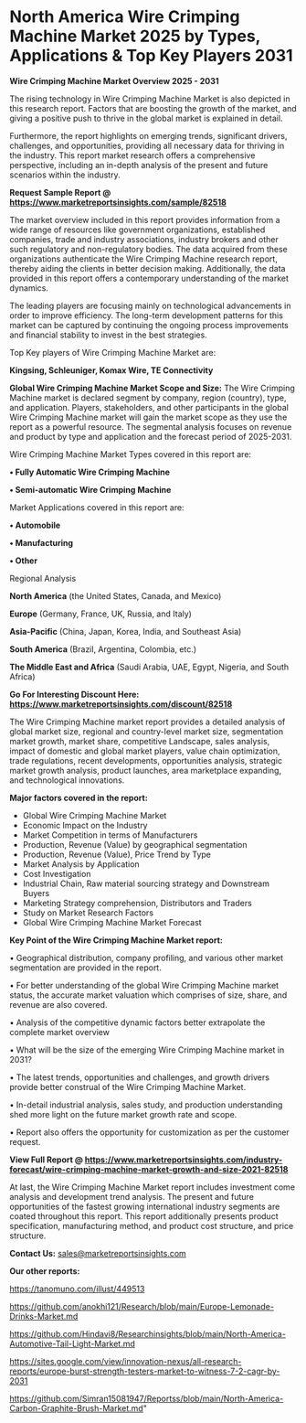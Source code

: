 # North America Wire Crimping Machine Market 2025 by Types, Applications & Top Key Players 2031

<Strong> Wire Crimping Machine Market Overview 2025 - 2031</strong>

The rising technology in Wire Crimping Machine Market is also depicted in this research report. Factors that are boosting the growth of the market, and giving a positive push to thrive in the global market is explained in detail.

Furthermore, the report highlights on emerging trends, significant drivers, challenges, and opportunities, providing all necessary data for thriving in the industry. This report market research offers a comprehensive perspective, including an in-depth analysis of the present and future scenarios within the industry.

<strong>Request Sample Report @ <a href=https://www.marketreportsinsights.com/sample/82518>https://www.marketreportsinsights.com/sample/82518</a></strong>

The market overview included in this report provides information from a wide range of resources like government organizations, established companies, trade and industry associations, industry brokers and other such regulatory and non-regulatory bodies. The data acquired from these organizations authenticate the Wire Crimping Machine research report, thereby aiding the clients in better decision making. Additionally, the data provided in this report offers a contemporary understanding of the market dynamics.

The leading players are focusing mainly on technological advancements in order to improve efficiency. The long-term development patterns for this market can be captured by continuing the ongoing process improvements and financial stability to invest in the best strategies.

Top Key players of Wire Crimping Machine Market are:

<strong>Kingsing, Schleuniger, Komax Wire, TE Connectivity</strong>

<strong><b>Global Wire Crimping Machine Market Scope and Size:</b></strong>
The Wire Crimping Machine market is declared segment by company, region (country), type, and application. Players, stakeholders, and other participants in the global Wire Crimping Machine market will gain the market scope as they use the report as a powerful resource. The segmental analysis focuses on revenue and product by type and application and the forecast period of 2025-2031.

Wire Crimping Machine Market Types covered in this report are:

<strong>• Fully Automatic Wire Crimping Machine

• Semi-automatic Wire Crimping Machine</strong>

Market Applications covered in this report are:

<strong>• Automobile

• Manufacturing

• Other</strong> 

Regional Analysis

<strong>North America</strong> (the United States, Canada, and Mexico)

<strong>Europe</strong> (Germany, France, UK, Russia, and Italy)

<strong>Asia-Pacific</strong> (China, Japan, Korea, India, and Southeast Asia)

<strong>South America</strong> (Brazil, Argentina, Colombia, etc.)

<strong>The Middle East and Africa</strong> (Saudi Arabia, UAE, Egypt, Nigeria, and South Africa)

<strong>Go For Interesting Discount Here: <a href=https://www.marketreportsinsights.com/discount/82518>https://www.marketreportsinsights.com/discount/82518</a></strong>

The Wire Crimping Machine market report provides a detailed analysis of global market size, regional and country-level market size, segmentation market growth, market share, competitive Landscape, sales analysis, impact of domestic and global market players, value chain optimization, trade regulations, recent developments, opportunities analysis, strategic market growth analysis, product launches, area marketplace expanding, and technological innovations.

<strong><b>Major factors covered in the report:</b></strong>
<ul>
  <li>Global Wire Crimping Machine Market </li>
  <li>Economic Impact on the Industry</li>
  <li>Market Competition in terms of Manufacturers</li>
  <li>Production, Revenue (Value) by geographical segmentation</li>
  <li>Production, Revenue (Value), Price Trend by Type</li>
  <li>Market Analysis by Application</li>
  <li>Cost Investigation</li>
  <li>Industrial Chain, Raw material sourcing strategy and Downstream Buyers</li>
  <li>Marketing Strategy comprehension, Distributors and Traders</li>
  <li>Study on Market Research Factors</li>
  <li>Global Wire Crimping Machine Market Forecast</li>
</ul>

<strong><b>Key Point of the Wire Crimping Machine Market report:</b></strong>

• Geographical distribution, company profiling, and various other market segmentation are provided in the report.

• For better understanding of the global Wire Crimping Machine market status, the accurate market valuation which comprises of size, share, and revenue are also covered.

• Analysis of the competitive dynamic factors better extrapolate the complete market overview

• What will be the size of the emerging Wire Crimping Machine market in 2031?

• The latest trends, opportunities and challenges, and growth drivers provide better construal of the Wire Crimping Machine Market.

• In-detail industrial analysis, sales study, and production understanding shed more light on the future market growth rate and scope.

• Report also offers the opportunity for customization as per the customer request.

<strong><b>View Full Report @ <a href=https://www.marketreportsinsights.com/industry-forecast/wire-crimping-machine-market-growth-and-size-2021-82518>https://www.marketreportsinsights.com/industry-forecast/wire-crimping-machine-market-growth-and-size-2021-82518</a></b></strong>


At last, the Wire Crimping Machine Market report includes investment come analysis and development trend analysis. The present and future opportunities of the fastest growing international industry segments are coated throughout this report. This report additionally presents product specification, manufacturing method, and product cost structure, and price structure.

<strong>Contact Us:</strong>
sales@marketreportsinsights.com

<strong>Our other reports:</strong>

<a href=https://tanomuno.com/illust/449513>https://tanomuno.com/illust/449513</a>

<a href=https://github.com/anokhi121/Research/blob/main/Europe-Lemonade-Drinks-Market.md>https://github.com/anokhi121/Research/blob/main/Europe-Lemonade-Drinks-Market.md</a>

<a href=https://github.com/Hindavi8/Researchinsights/blob/main/North-America-Automotive-Tail-Light-Market.md>https://github.com/Hindavi8/Researchinsights/blob/main/North-America-Automotive-Tail-Light-Market.md</a>

<a href=https://sites.google.com/view/innovation-nexus/all-research-reports/europe-burst-strength-testers-market-to-witness-7-2-cagr-by-2031>https://sites.google.com/view/innovation-nexus/all-research-reports/europe-burst-strength-testers-market-to-witness-7-2-cagr-by-2031</a>

<a href=https://github.com/Simran15081947/Reportss/blob/main/North-America-Carbon-Graphite-Brush-Market.md>https://github.com/Simran15081947/Reportss/blob/main/North-America-Carbon-Graphite-Brush-Market.md</a>"
